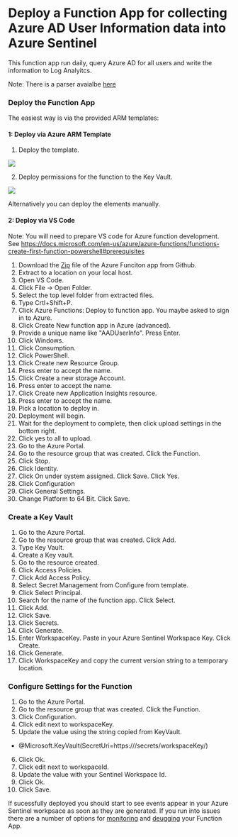 # Deploy a Function App for collecting Azure AD User Information data into Azure Sentinel
This function app run daily, query Azure AD for all users and write the information to Log Analyitcs.

Note:  There is a parser avaialbe [here](https://github.com/Azure/Azure-Sentinel/blob/master/Parsers/AADUserInfo/AADUserInfo.txt)
### Deploy the Function App
The easiest way is via the provided ARM templates:

#### 1: Deploy via Azure ARM Template
1.  Deploy the template.

<a href="https://portal.azure.com/#create/Microsoft.Template/uri/https%3A%2F%2Fraw.githubusercontent.com%2FAzure%2FAzure-Sentinel%2Fmaster%2FDataConnectors%2FAADUserInfo%2Fazuredeploy.json" target="_blank">
    <img src="https://aka.ms/deploytoazurebutton""/>
</a>

2. Deploy permissions for the function to the Key Vault.

<a href="https://portal.azure.com/#create/Microsoft.Template/uri/https%3A%2F%2Fraw.githubusercontent.com%2FAzure%2FAzure-Sentinel%2Fmaster%2FDataConnectors%2FAADUserInfo%2Fazuredeploy_kv.json" target="_blank">
    <img src="https://aka.ms/deploytoazurebutton""/>
</a>

Alternatively you can deploy the elements manually.
#### 2: Deploy via VS Code
Note: You will need to prepare VS code for Azure function development.  See https://docs.microsoft.com/en-us/azure/azure-functions/functions-create-first-function-powershell#prerequisites
1. Download the [Zip](https://github.com/Azure/Azure-Sentinel/blob/master/DataConnectors/AADUserInfo/AADUserInfo_template.zip?raw=true) file of the Azure Funciton app from Github.
2. Extract to a location on your local host.
3. Open VS Code.
4. Click File -> Open Folder.
5. Select the top level folder from extracted files.
6. Type Crtl+Shift+P.
7. Click Azure Functions: Deploy to function app.  You maybe asked to sign in to Azure.
8. Click Create New function app in Azure (advanced).
9. Provide a unique name like "AADUserInfo". Press Enter.
10. Click Windows.
11. Click Consumption.
12. Click PowerShell.
13. Click Create new Resource Group.
14. Press enter to accept the name.
15. Click Create a new storage Account.
16. Press enter to accept the name.
17. Click Create new Application Insights resource.
18. Press enter to accept the name.
19. Pick a location to deploy in.
20. Deployment will begin.
21. Wait for the deployment to complete, then click upload settings in the bottom right.
22. Click yes to all to upload.
23. Go to the Azure Portal.
24. Go to the resource group that was created.  Click the Function.
25. Click Stop.
26. Click Identity.
27. Click On under system assigned.  Click Save.  Click Yes.
29. Click Configuration
30. Click General Settings.
31. Change Platform to 64 Bit.  Click Save.

### Create a Key Vault
1. Go to the Azure Portal.
2. Go to the resource group that was created.  Click Add.
3. Type Key Vault.
4. Create a Key vault.
5. Go to the resource created.
6. Click Access Policies.
7. Click Add Access Policy.
8. Select Secret Management from Configure from template.
9. Click Select Principal.
10. Search for the name of the function app.  Click Select.
11. Click Add.
12. Click Save.
13. Click Secrets.
14. Click Generate.
15. Enter WorkspaceKey. Paste in your Azure Sentinel Workspace Key. Click Create.
16. Click Generate.
17. Click WorkspaceKey and copy the current version string to a temporary location.

### Configure Settings for the Function
1. Go to the Azure Portal.
2. Go to the resource group that was created. Click the Function.
3. Click Configuration.
4. Click edit next to workspaceKey.
5. Update the value using the string copied from KeyVault.
* @Microsoft.KeyVault(SecretUri=https://<dnsname>/secrets/workspaceKey/<versionstring>)
6. Click Ok.
7. Click edit next to workspaceId.
8. Update the value with your Sentinel Workspace Id.
9. Click Ok.
11. Click Save.

If sucessfully deployed you should start to see events appear in your Azure Sentinel workpsace as soon as they are generated.
If you run into issues there are a number of options for [monitoring](https://docs.microsoft.com/en-us/azure/azure-functions/functions-monitoring?tabs=cmd) and [deugging](https://docs.microsoft.com/en-us/azure/azure-functions/functions-debug-powershell-local) your Function App.